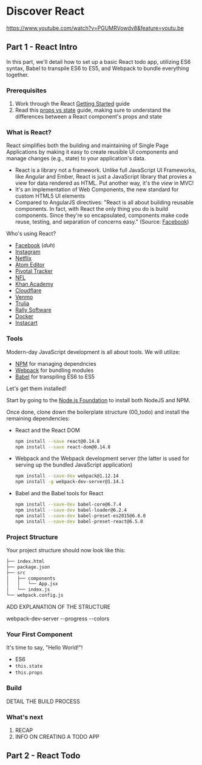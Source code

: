 # Discover React

https://www.youtube.com/watch?v=PGUMRVowdv8&feature=youtu.be

## Part 1 - React Intro

In this part, we'll detail how to set up a basic React todo app, utilizing ES6 syntax, Babel to transpile ES6 to ES5, and Webpack to bundle everything together.

### Prerequisites

1. Work through the React [Getting Started](https://facebook.github.io/react/docs/getting-started.html) guide
1. Read this [props vs state](https://github.com/uberVU/react-guide/blob/master/props-vs-state.md) guide, making sure to understand the differences between a React component's props and state

### What is React?

React simplifies both the building and maintaining of Single Page Applications by making it easy to create reusible UI components and manage changes (e.g., state) to your application's data.

- React is a library not a framework. Unlike full JavaScript UI Frameworks, like Angular and Ember, React is just a JavaScript library that provies a view for data rendered as HTML. Put another way, it's the *view* in MVC!
- It's an implementation of Web Components, the new standard for custom HTML5 UI elements
- Compared to AngularJS directives: "React is all about building reusable components. In fact, with React the only thing you do is build components. Since they're so encapsulated, components make code reuse, testing, and separation of concerns easy." (Source: [Facebook](https://facebook.github.io/react/docs/why-react.html#build-composable-components))

Who's using React?

- [Facebook](http://facebook.com) (*duh*)
- [Instagram](http://instagram.com)
- [Netflix](http://netflix.com)
- [Atom Editor](http://atom.io)
- [Pivotal Tracker](http://khanacademy.com)
- [NFL](https://github.com/nfl?utf8=%E2%9C%93&query=react)
- [Khan Academy](http://khanacademy.com)
- [Cloudflare](http://www.cloudflare.com)
- [Venmo](http://venmo.com)
- [Trulia](http://trulia.com)
- [Rally Software](http://rallydev.com)
- [Docker](http://hub.docker.com)
- [Instacart](http://instacart.com)

### Tools

Modern-day JavaScript development is all about tools. We will utilize:

- [NPM](https://www.npmjs.com/) for managing dependncies
- [Webpack](https://webpack.github.io) for bundling modules
- [Babel](https://babeljs.io/) for transpiling ES6 to ES5

Let's get them installed!

Start by going to the [Node.js Foundation](https://nodejs.org/en/) to install both NodeJS and NPM.

Once done, clone down the boilerplate structure (00_todo) and install the remaining dependencies:

- React and the React DOM

  ```sh
  npm install --save react@0.14.8
  npm install --save react-dom@0.14.8
  ```

- Webpack and the Webpack development server (the latter is used for serving up the bundled JavaScript application)

  ```sh
  npm install --save-dev webpack@1.12.14
  npm install -g webpack-dev-server@1.14.1
  ```

- Babel and the Babel tools for React

  ```sh
  npm install --save-dev babel-core@6.7.4
  npm install --save-dev babel-loader@6.2.4
  npm install --save-dev babel-preset-es2015@6.6.0
  npm install --save-dev babel-preset-react@6.5.0
  ```

### Project Structure

Your project structure should now look like this:

```sh
├── index.html
├── package.json
├── src
│   ├── components
│   │   └── App.jsx
│   └── index.js
└── webpack.config.js
```

ADD EXPLANATION OF THE STRUCTURE


webpack-dev-server --progress --colors

### Your First Component

It's time to say, "Hello World!"!

- ES6
- `this.state`
- `this.props`

### Build

DETAIL THE BUILD PROCESS

### What's next

1. RECAP
2. INFO ON CREATING A TODO APP

## Part 2 - React Todo


